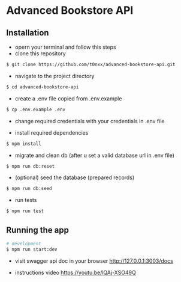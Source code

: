 # Advanced Bookstore API

## Installation

- opern your terminal and follow this steps
- clone this repository

```bash
$ git clone https://github.com/t0nxx/advanced-bookstore-api.git
```

- navigate to the project directory

```bash
$ cd advanced-bookstore-api
```

- create a .env file copied from .env.example

```bash
$ cp .env.example .env
```

- change required credentials with your credentials in .env file

- install required dependencies

```bash
$ npm install
```

- migrate and clean db (after u set a valid database url in .env file)

```bash
$ npm run db:reset
```

- (optional) seed the database (prepared records)

```bash
$ npm run db:seed
```

- run tests

```bash
$ npm run test
```

## Running the app

```bash
# development
$ npm run start:dev
```

- visit swagger api doc in your browser 
http://127.0.0.1:3003/docs

- instructions video
https://youtu.be/lQAj-XSO49Q
